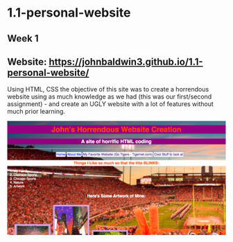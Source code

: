 # 1.1-personal-website

Week 1
------
Website: https://johnbaldwin3.github.io/1.1-personal-website/
------
Using HTML, CSS the objective of this site was to create a horrendous website using as much knowledge as we had (this was our first/second assignment) - and create an UGLY website with a lot of features without much prior learning.   

![alt tag](https://github.com/johnbaldwin3/1.1-personal-website/blob/master/ugly.png)

